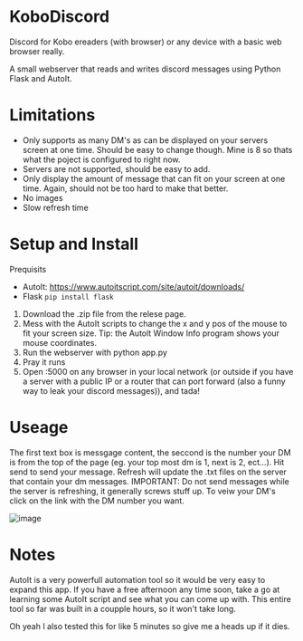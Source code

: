 # KoboDiscord
Discord for Kobo ereaders (with browser) or any device with a basic web browser really.

A small webserver that reads and writes discord messages using Python Flask and AutoIt. 

# Limitations

- Only supports as many DM's as can be displayed on your servers screen at one time. Should be easy to change though. Mine is 8 so thats what the poject is configured to right now. 
- Servers are not supported, should be easy to add.
- Only display the amount of message that can fit on your screen at one time. Again, should not be too hard to make that better.
- No images
- Slow refresh time

# Setup and Install

Prequisits
- AutoIt: https://www.autoitscript.com/site/autoit/downloads/
- Flask `pip install flask`

1. Download the .zip file from the relese page. 
2. Mess with the AutoIt scripts to change the x and y pos of the mouse to fit your screen size. Tip: the Autolt Window Info program shows your mouse coordinates.
3. Run the webserver with python app.py
4. Pray it runs
5. Open <HostIP>:5000 on any browser in your local network (or outside if you have a server with a public IP or a router that can port forward (also a funny way to leak your discord messages)), and tada!

# Useage

The first text box is messgage content, the seccond is the number your DM is from the top of the page (eg. your top most dm is 1, next is 2, ect...). Hit send to send your message. Refresh will update the .txt files on the server that contain your dm messages. IMPORTANT: Do not send messages while the server is refreshing, it generally screws stuff up. To veiw your DM's click on the link with the DM number you want. 

![image](https://github.com/user-attachments/assets/d215fcae-77e1-4cb2-8dc9-fcdbf6532989)

# Notes

AutoIt is a very powerfull automation tool so it would be very easy to expand this app. If you have a free afternoon any time soon, take a go at learning some AutoIt script and see what you can come up with. This entire tool so far was built in a coupple hours, so it won't take long.

Oh yeah I also tested this for like 5 minutes so give me a heads up if it dies.
